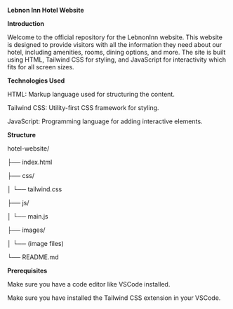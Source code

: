 **Lebnon Inn Hotel Website**

**Introduction**

Welcome to the official repository for the LebnonInn website. This website is designed to provide visitors with all the information they need about our hotel, including amenities, rooms, dining options, and more. The site is built using HTML, Tailwind CSS for styling, and JavaScript for interactivity which fits for all screen sizes.

**Technologies Used**

HTML: Markup language used for structuring the content.

Tailwind CSS: Utility-first CSS framework for styling.

JavaScript: Programming language for adding interactive elements.

**Structure**

hotel-website/

├── index.html

├── css/

│   └── tailwind.css

├── js/

│   └── main.js

├── images/

│   └── (image files)

└── README.md

**Prerequisites**

Make sure you have a code editor like VSCode installed.

Make sure you have installed the Tailwind CSS extension in your VSCode.
